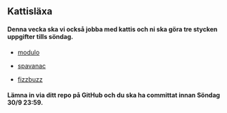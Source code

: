 ## Kattisläxa

#### Denna vecka ska vi också jobba med kattis och ni ska göra tre stycken uppgifter tills söndag.

* [modulo](https://open.kattis.com/problems/modulo)

* [spavanac](https://open.kattis.com/problems/spavanac)

* [fizzbuzz](https://open.kattis.com/problems/fizzbuzz)

#### Lämna in via ditt repo på GitHub och du ska ha committat innan Söndag 30/9 23:59.
